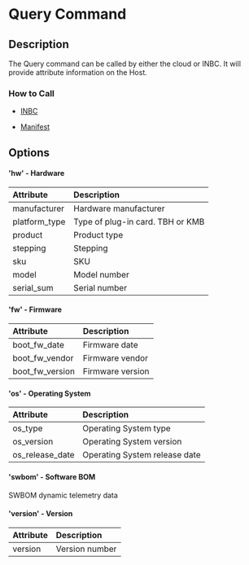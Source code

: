 # Query Command

## Description
The Query command can be called by either the cloud or INBC.  It will provide attribute information on the Host.

### How to Call

- [INBC](https://github.com/intel/intel-inb-manageability/blob/develop/inbc-program/README.md#Query)

- [Manifest](https://github.com/intel/intel-inb-manageability/blob/develop/docs/Manifest%20Parameters.md#Query)

## Options

#### 'hw' - Hardware

| Attribute     | Description                                         | 
|:--------------|:----------------------------------------------------|
| manufacturer  | Hardware manufacturer                               |
| platform_type | Type of plug-in card.  TBH or KMB                   |
| product       | Product type                                        |
| stepping      | Stepping                                            |
| sku           | SKU                                                 |
| model         | Model number                                        |
| serial_sum    | Serial number                                       |

#### 'fw' - Firmware

| Attribute       | Description      | 
|:----------------|:-----------------|
| boot_fw_date    | Firmware date    |
| boot_fw_vendor  | Firmware vendor  |
| boot_fw_version | Firmware version |

#### 'os' - Operating System

| Attribute       | Description                   | 
|:----------------|:------------------------------|
| os_type         | Operating System type         |
| os_version      | Operating System version      |
| os_release_date | Operating System release date |

 #### 'swbom' - Software BOM

SWBOM dynamic telemetry data
 
#### 'version' - Version

| Attribute | Description    | 
|:----------|:---------------|
| version   | Version number |
